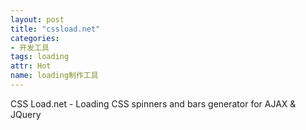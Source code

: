 ```yaml
---
layout: post
title: "cssload.net"
categories:
- 开发工具
tags: loading
attr: Hot
name: loading制作工具
---
```


CSS Load.net - Loading CSS spinners <!--break-->and bars generator for AJAX & JQuery